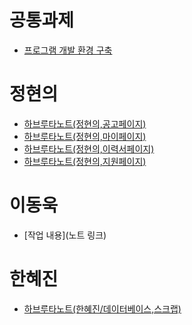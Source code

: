 # 공통과제
- [프로그램 개발 환경 구축](2_하브루타_노트/프로그램%20개발%20환경%20구축,%20협업%20프로세스%20개발.md)

# 정현의
- [하브루타노트(정현의,공고페이지)](2_하브루타_노트/하브루타노트(정현의,공고페이지).md)
- [하브루타노트(정현의,마이페이지)](2_하브루타_노트/하브루타노트(정현의,마이페이지).md)
- [하브루타노트(정현의,이력서페이지)](2_하브루타_노트/하브루타노트(정현의,이력서페이지).md)
- [하브루타노트(정현의,지원페이지)](2_하브루타_노트/하브루타노트(정현의,지원페이지).md)
# 이동욱
- [작업 내용](노트 링크)

# 한혜진
- [하브루타노트(한혜진/데이터베이스,스크랩)](2_하브루타_노트/2_하브루타_노트(DB,스크랩)_한혜진.md)
